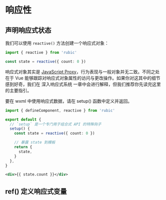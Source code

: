 # 响应性

## 声明响应式状态

我们可以使用 `reactive()` 方法创建一个响应式对象：

```ts
import { reactive } from 'rubic'

const state = reactive({ count: 0 })
```

响应式对象其实是 [JavaScript Proxy](https://developer.mozilla.org/en-US/docs/Web/JavaScript/Reference/Global_Objects/Proxy)，行为表现与一般对象并无二致。不同之处在于 Vue 能够跟踪对响应式对象属性的访问与更改操作。如果你对这其中的细节感到好奇，我们在 深入响应式系统 一章中会进行解释，但我们推荐你先读完这里的主要指引。

要在 wxml 中使用响应式数据，请在 setup() 函数中定义并返回。

```ts
import { defineComponent, reactive } from 'rubic'

export default {
  // `setup` 是一个专门用于组合式 API 的特殊钩子
  setup() {
    const state = reactive({ count: 0 })

    // 暴露 state 到模板
    return {
      state,
    }
  },
}
```

```xml
<div>{{ state.count }}</div>
```

## ref() 定义响应式变量
